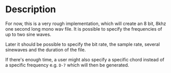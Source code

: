 # Description

For now, this is a very rough implementation, which will create an 8 bit, 8khz one second long mono wav file. It is possible to specify the frequencies of up to two sine waves.

Later it should be possible to specify the bit rate, the sample rate, several sinewaves and the duration of the file.

If there's enough time, a user might also specify a specific chord instead of a specific frequency e.g. `D-7` which will then be generated.
